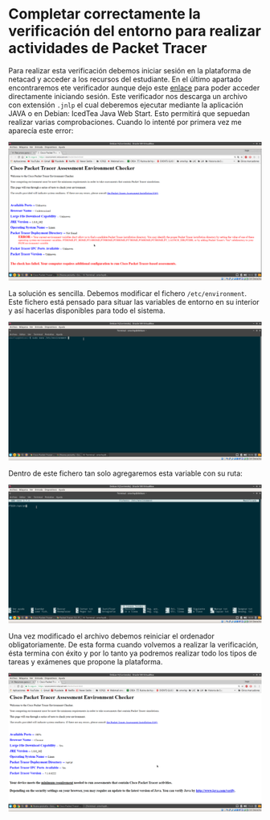 # Completar correctamente la verificación del entorno para realizar actividades de Packet Tracer

Para realizar esta verificación debemos iniciar sesión en la plataforma de netacad y acceder a los recursos del estudiante. En el último apartado encontraremos ete verificador aunque dejo este [enlace](https://assessment.netacad.net/check/check.html) para poder acceder directamente iniciando sesión. Este verificador nos descarga un archivo con extensión `.jnlp` el cual deberemos ejecutar mediante la aplicación JAVA o en Debian: IcedTea Java Web Start. Esto permitirá que sepuedan realizar varias comprobaciones. Cuando lo intenté por primera vez me aparecía este error:

![img](https://github.com/smxrlxp/debian-packettracer/blob/master/checker/assets/00.jpg)

La solución es sencilla. Debemos modificar el fichero `/etc/environment`. Este fichero está pensado para situar las variables de entorno en su interior y así hacerlas disponibles para todo el sistema.

![img](https://github.com/smxrlxp/debian-packettracer/blob/master/checker/assets/01.jpg)

Dentro de este fichero tan solo agregaremos esta variable con su ruta:

![img](https://github.com/smxrlxp/debian-packettracer/blob/master/checker/assets/02.jpg)

Una vez modificado el archivo debemos reiniciar el ordenador obligatoriamente. De esta forma cuando volvemos a realizar la verificación, ésta termina con éxito y por lo tanto ya podremos realizar todo los tipos de tareas y exámenes que propone la plataforma.

![img](https://github.com/smxrlxp/debian-packettracer/blob/master/checker/assets/03.jpg)
